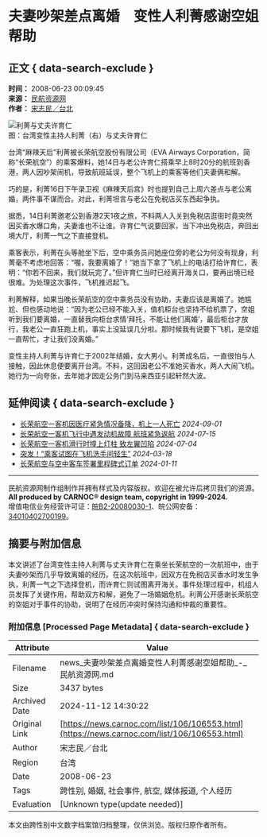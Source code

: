 # 夫妻吵架差点离婚　变性人利菁感谢空姐帮助

## 正文 { data-search-exclude }


**时间：** 2008-06-23 00:09:45  
**来源：** [民航资源网](http://www.carnoc.com/list/106/106553.html)  
**作者：** [宋志民／台北](http://news.carnoc.com/search.html?range=author&key=宋志民／台北)  

![利菁与丈夫许育仁](https://file.veryzhun.com/buckets/carnoc/keys/9cbd251e0e643a04e71048683e3cc38c.jpg?pixel=672*560&type=jpg&size=214850)  
图：台湾变性主持人利菁（右）与丈夫许育仁

台湾“麻辣天后”利菁被长荣航空股份有限公司（EVA Airways Corporation，简称“长荣航空”）的乘客爆料，她14日与老公许育仁搭乘早上8时20分的航班到香港，两人因吵架闹机，导致航班延误，整个飞机上的乘客等他们夫妻俩和解。

巧的是，利菁16日下午录卫视《麻辣天后宫》时也提到自己上周六差点与老公离婚，两件事不谋而合。对此，利菁坦言与老公在免税店买东西起争执。

据悉，14日利菁邀老公到香港2天1夜之旅，不料两人入关到免税店逛街时竟突然因买香水爆口角，夫妻谁也不让谁。许育仁气说要回家，当下冲出免税店，奔回出境大厅，利菁一气之下直接登机。

乘客表示，利菁在头等舱坐下后，空中乘务员问她座位旁的老公为何没有现身，利菁毫不考虑地回答：“喔，我要离婚了！”她当下拿了飞机上的电话打给许育仁，表明：“你若不回来，我们就玩完了。”但许育仁当时已经离开海关口，要再出境已经很难。为处理这次事件，飞机推迟起飞。

利菁解释，如果当晚长荣航空的空中乘务员没有协助，夫妻应该是离婚了。她尴尬、但也感动地说：“因为老公已经不能入关，值机柜台也坚持不给机票了，空姐听到我们要离婚，一直替我向柜台求情‘拜托，不能让他们离婚’，最后柜台才放行，我老公一直狂跑上机，事实上没延误几分啦。那时候我有说要下飞机，是空姐一直帮忙，才让我们没离婚。”

变性主持人利菁与许育仁于2002年结婚，女大男小。利菁成名后，一直很怕与人接触，因此休息便要离开台湾。不料，这回因老公不准她买香水，两人大闹飞机。她行为一向夸张，去年她才因走公务门到马来西亚引起轩然大波。

## 延伸阅读 { data-search-exclude }

- [长荣航空一客机因医疗紧急情况备降，机上一人死亡](https://news.carnoc.com/list/626/626178.html) _2024-09-01_
- [长荣航空一客机飞行中遇发动机故障 航班紧急返航](https://news.carnoc.com/list/623/623934.html) _2024-07-15_
- [长荣航空一客机滑行时撞上灯柱 致左翼凹陷](https://news.carnoc.com/list/623/623420.html) _2024-07-04_
- [突发！“乘客试图在飞机洗手间轻生”](https://news.carnoc.com/list/618/618301.html) _2024-03-18_
- [长荣航空与空中客车签署里程碑式订单](https://news.carnoc.com/list/615/615101.html) _2024-01-11_

---
民航资源网制作组制作并拥有样式及内容版权。欢迎在被允许后拷贝我们的资源。  
**All produced by CARNOC® design team, copyright in 1999-2024.**  
增值电信业务经营许可证：[皖B2-20080030-1](https://beian.miit.gov.cn/)、皖公网安备：[34010402700199](http://www.beian.gov.cn/portal/registerSystemInfo?recordcode=34010402700199)。  


## 摘要与附加信息

<!-- tcd_abstract -->
本文讲述了台湾变性主持人利菁与丈夫许育仁在乘坐长荣航空的一次航班中，由于夫妻吵架而几乎导致离婚的经历。在这次航班中，因双方在免税店买香水时发生争执，利菁一气之下选择登机，而许育仁则试图离开海关。事件处理过程中，机组人员发挥了关键作用，帮助双方和解，避免了一场婚姻危机。利菁公开感谢长荣航空的空姐对于事件的协助，说明了在经历冲突时保持沟通和仲裁的重要性。
<!-- tcd_abstract_end -->

### 附加信息 [Processed Page Metadata] { data-search-exclude }

| Attribute       | Value                                  |
|-----------------|----------------------------------------|
| Filename        | news_夫妻吵架差点离婚变性人利菁感谢空姐帮助_-_民航资源网.md                             |
| Size            | 3437 bytes                           |
| Archived Date   | 2024-11-12 14:30:22                             |
| Original Link   | [https://news.carnoc.com/list/106/106553.html](https://news.carnoc.com/list/106/106553.html)                       |
| Author          | 宋志民／台北                               |
| Region          | 台湾                               |
| Date            | 2008-06-23                                 |
| Tags            | 跨性别, 婚姻, 社会事件, 航空, 媒体报道, 个人经历                                 |
| Evaluation            | [Unknown type(update needed)]                                 |
<!-- tcd_table_end -->

本文由跨性别中文数字档案馆归档整理，仅供浏览。版权归原作者所有。
